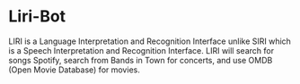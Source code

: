 # Liri-Bot

LIRI is a Language Interpretation and Recognition Interface unlike SIRI which is a Speech Interpretation and Recognition Interface. LIRI 
will search for songs Spotify, search from Bands in Town for concerts, and use OMDB (Open Movie Database) for movies.
